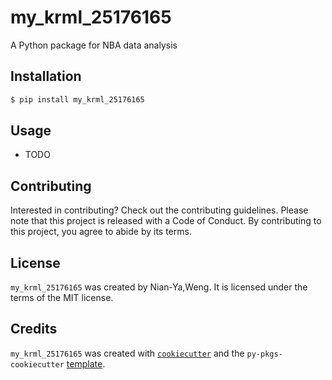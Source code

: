 # my_krml_25176165

A Python package for NBA data analysis

## Installation

```bash
$ pip install my_krml_25176165
```

## Usage

- TODO

## Contributing

Interested in contributing? Check out the contributing guidelines. Please note that this project is released with a Code of Conduct. By contributing to this project, you agree to abide by its terms.

## License

`my_krml_25176165` was created by Nian-Ya,Weng. It is licensed under the terms of the MIT license.

## Credits

`my_krml_25176165` was created with [`cookiecutter`](https://cookiecutter.readthedocs.io/en/latest/) and the `py-pkgs-cookiecutter` [template](https://github.com/py-pkgs/py-pkgs-cookiecutter).
